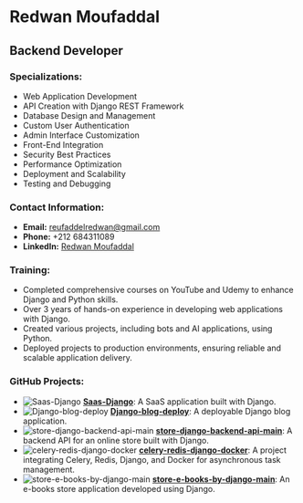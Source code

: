 # Redwan Moufaddal

## Backend Developer

### Specializations:
- Web Application Development
- API Creation with Django REST Framework
- Database Design and Management
- Custom User Authentication
- Admin Interface Customization
- Front-End Integration
- Security Best Practices
- Performance Optimization
- Deployment and Scalability
- Testing and Debugging

### Contact Information:
- **Email:** [reufaddelredwan@gmail.com](mailto:reufaddelredwan@gmail.com)
- **Phone:** +212 684311089
- **LinkedIn:** [Redwan Moufaddal](https://www.linkedin.com/in/redwan-moufaddal-570028312/)

### Training:
- Completed comprehensive courses on YouTube and Udemy to enhance Django and Python skills.
- Over 3 years of hands-on experience in developing web applications with Django.
- Created various projects, including bots and AI applications, using Python.
- Deployed projects to production environments, ensuring reliable and scalable application delivery.

### GitHub Projects:
- ![Saas-Django]([https://img.shields.io/badge/Project-Saas--Django-brightgreen](https://github.com/redwan-moufaddal/Saas-Django)) **[Saas-Django](https://github.com/redwan-moufaddal/Saas-Django)**: A SaaS application built with Django.
- ![Django-blog-deploy](https://img.shields.io/badge/Project-Django--blog--deploy-blue) **[Django-blog-deploy](https://github.com/redwan-moufaddal/Django-blog-deploy)**: A deployable Django blog application.
- ![store-django-backend-api-main](https://img.shields.io/badge/Project-store--django--backend--api--main-orange) **[store-django-backend-api-main](https://github.com/redwan-moufaddal/store-django-backend-api-main)**: A backend API for an online store built with Django.
- ![celery-redis-django-docker](https://img.shields.io/badge/Project-celery--redis--django--docker-yellow) **[celery-redis-django-docker](https://github.com/redwan-moufaddal/celery-redis-django-docker)**: A project integrating Celery, Redis, Django, and Docker for asynchronous task management.
- ![store-e-books-by-django-main](https://img.shields.io/badge/Project-store--e--books--by--django--main-lightblue) **[store-e-books-by-django-main](https://github.com/redwan-moufaddal/store-e-books-by-django-main)**: An e-books store application developed using Django.

